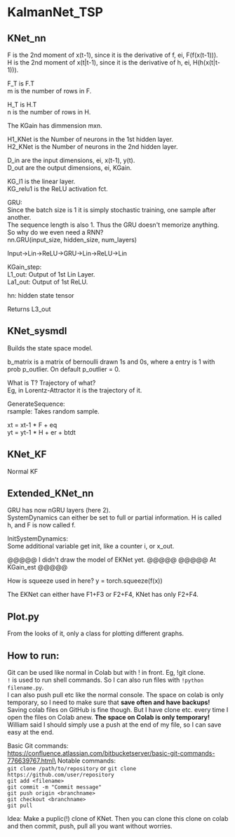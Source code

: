 # KalmanNet_TSP

## KNet_nn

F is the 2nd moment of x(t-1), since it is the derivative of f, ei, F(f(x(t-1))).\
H is the 2nd moment of x(t|t-1), since it is the derivative of h, ei, H(h(x(t|t-1))).

F_T is F.T\
m is the number of rows in F.

H_T is H.T\
n is the number of rows in H.

The KGain has dimmension mxn.

H1_KNet is the Number of neurons in the 1st hidden layer.\
H2_KNet is the Number of neurons in the 2nd hidden layer.

D_in are the input dimensions, ei, x(t-1), y(t).\
D_out are the output dimensions, ei, KGain.

KG_l1 is the linear layer.\
KG_relu1 is the ReLU activation fct.

GRU:\
Since the batch size is 1 it is simply stochastic training, one sample after another.\
The sequence length is also 1. Thus the GRU doesn't memorize anything. So why do we even need a RNN?\
nn.GRU(input_size, hidden_size, num_layers)

Input->Lin->ReLU->GRU->Lin->ReLU->Lin

KGain_step:\
L1_out: Output of 1st Lin Layer.\
La1_out: Output of 1st ReLU.

hn: hidden state tensor

Returns L3_out

## KNet_sysmdl

Builds the state space model.

b_matrix is a matrix of bernoulli drawn 1s and 0s, where a entry is 1 with prob p_outlier. On default p_outlier = 0.

What is T? Trajectory of what?\
Eg, in Lorentz-Attractor it is the trajectory of it.

GenerateSequence:\
rsample: Takes random sample.

xt = xt-1 * F + eq\
yt = yt-1 * H + er + btdt

## KNet_KF

Normal KF

## Extended_KNet_nn

GRU has now nGRU layers (here 2).\
SystemDynamics can either be set to full or partial information.
H is called h, and F is now called f.

InitSystemDynamics:\
Some additional variable get init, like a counter i, or x_out.

@@@@@ I didn't draw the model of EKNet yet. @@@@@
@@@@@ At KGain_est @@@@@

How is squeeze used in here? y = torch.squeeze(f(x))

The EKNet can either have F1+F3 or F2+F4, KNet has only F2+F4.

## Plot.py

From the looks of it, only a class for plotting different graphs.

## How to run:

Git can be used like normal in Colab but with ! in front. Eg, !git clone.\
`!` is used to run shell commands.
So I can also run files with `!python filename.py`.\
I can also push pull etc like the normal console. The space on colab is only temporary, so I need to make sure that **save often and have backups!**\
Saving colab files on GitHub is fine though. But I have clone etc. every time I open the files on Colab anew. **The space on Colab is only temporary!**\
William said I should simply use a push at the end of my file, so I can save easy at the end.

Basic Git commands: https://confluence.atlassian.com/bitbucketserver/basic-git-commands-776639767.html\
Notable commands:<br>
`git clone /path/to/repository` or `git clone https://github.com/user/repository`<br>
`git add <filename>`<br>
`git commit -m "Commit message"`<br>
`git push origin <branchname>`<br>
`git checkout <branchname>`<br>
`git pull`

Idea: Make a puplic(!) clone of KNet. Then you can clone this clone on colab and then commit, push, pull all you want without worries.
